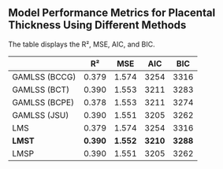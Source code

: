 ## Model Performance Metrics for Placental Thickness Using Different Methods

The table displays the R², MSE, AIC, and BIC.

|                         | R²      | MSE    | AIC   | BIC   |
|-------------------------|---------|--------|-------|-------|
| GAMLSS (BCCG)           | 0.379   | 1.574  | 3254  | 3316  |
| GAMLSS (BCT)            | 0.390   | 1.553  | 3211  | 3283  |
| GAMLSS (BCPE)           | 0.378   | 1.553  | 3211  | 3274  |
| GAMLSS (JSU)            | 0.390   | 1.551  | 3205  | 3262  |
| LMS                     | 0.379   | 1.574  | 3254  | 3316  |
| **LMST**                | **0.390** | **1.552** | **3210** | **3288** |
| LMSP                    | 0.390   | 1.551  | 3205  | 3262  |
